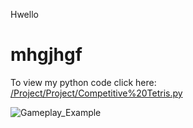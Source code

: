 Hwello

# mhgjhgf

To view my python code click here: [/Project/Project/Competitive%20Tetris.py](https://github.com/YounisSalma/Competitive-Tetris/blob/master/Project/Project/Competitive%20Tetris.py)

![Gameplay_Example](https://github.com/YounisSalma/Competitive-Tetris/assets/57214438/4fb3e870-3559-4615-a53e-07db0d48194b)

